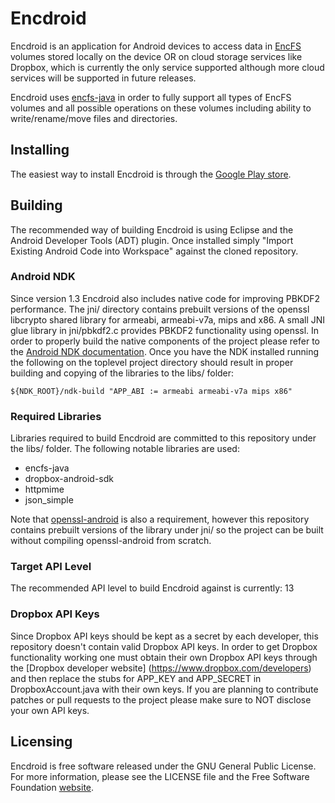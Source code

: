 Encdroid
========

Encdroid is an application for Android devices to access data in
[EncFS](http://www.arg0.net/encfs) volumes stored locally on the device OR on
cloud storage services like Dropbox, which is currently the only service
supported although more cloud services will be supported in future releases.

Encdroid uses [encfs-java](https://github.com/mrpdaemon/encfs-java) in order
to fully support all types of EncFS volumes and all possible operations on
these volumes including ability to write/rename/move files and directories.

## Installing

The easiest way to install Encdroid is through the
[Google Play store](https://play.google.com/store/apps/details?id=org.mrpdaemon.android.encdroid).

## Building

The recommended way of building Encdroid is using Eclipse and the Android
Developer Tools (ADT) plugin. Once installed simply "Import Existing Android
Code into Workspace" against the cloned repository.

### Android NDK

Since version 1.3 Encdroid also includes native code for improving PBKDF2
performance. The jni/ directory contains prebuilt versions of the openssl
libcrypto shared library for armeabi, armeabi-v7a, mips and x86. A small JNI
glue library in jni/pbkdf2.c provides PBKDF2 functionality using openssl. In
order to properly build the native components of the project please refer to the
[Android NDK documentation](http://developer.android.com/tools/sdk/ndk/index.html).
Once you have the NDK installed running the following on the toplevel project
directory should result in proper building and copying of the libraries to the
libs/ folder:

    ${NDK_ROOT}/ndk-build "APP_ABI := armeabi armeabi-v7a mips x86"

### Required Libraries

Libraries required to build Encdroid are committed to this repository under
the libs/ folder. The following notable libraries are used:

* encfs-java
* dropbox-android-sdk
* httpmime
* json_simple

Note that [openssl-android](https://github.com/guardianproject/openssl-android)
is also a requirement, however this repository contains prebuilt versions of the
library under jni/ so the project can be built without compiling openssl-android
from scratch.

### Target API Level

The recommended API level to build Encdroid against is currently: 13

### Dropbox API Keys

Since Dropbox API keys should be kept as a secret by each developer, this
repository doesn't contain valid Dropbox API keys. In order to get Dropbox
functionality working one must obtain their own Dropbox API keys through
the [Dropbox developer website] (https://www.dropbox.com/developers) and then
replace the stubs for APP_KEY and APP_SECRET in DropboxAccount.java with their
own keys. If you are planning to contribute patches or pull requests to the
project please make sure to NOT disclose your own API keys.

## Licensing

Encdroid is free software released under the GNU General Public License. For
more information, please see the LICENSE file and the Free Software Foundation
[website](http://www.gnu.org/licenses/gpl.html).
